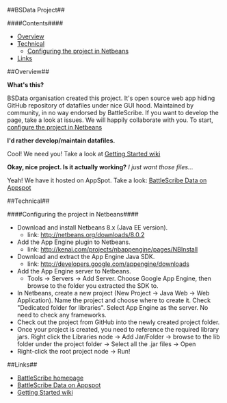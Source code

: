 ##BSData Project##

####Contents####

* [Overview][]
* [Technical][]
  * [Configuring the project in Netbeans][]
* [Links][]


[Overview]: #overview
[Technical]: #technical
[Configuring the project in Netbeans]: #configuring-the-project-in-netbeans
[Links]: #links


##Overview##

__What's this?__

BSData organisation created this project. It's open source web app hiding GitHub repository of datafiles under nice GUI hood. Maintained by community, in no way endorsed by BattleScribe. If you want to develop the page, take a look at issues. We will happily collaborate with you. To start, [configure the project in Netbeans][Technical]

__I'd rather develop/maintain datafiles.__

Cool! We need you! Take a look at [Getting Started wiki][]

__Okay, nice project. Is it actually working?__ _I just want those files..._

Yeah! We have it hosted on AppSpot. Take a look: [BattleScribe Data on Appspot][]


##Technical##

####Configuring the project in Netbeans####

- Download and install Netbeans 8.x (Java EE version).
    * link: http://netbeans.org/downloads/8.0.2
- Add the App Engine plugin to Netbeans.
    * link: http://kenai.com/projects/nbappengine/pages/NBInstall
- Download and extract the App Engine Java SDK.
    * link: http://developers.google.com/appengine/downloads
- Add the App Engine server to Netbeans.
    * Tools -> Servers -> Add Server. Choose Google App Engine, then browse to the folder you extracted the SDK to.
- In Netbeans, create a new project (New Project -> Java Web -> Web Application). Name the project and choose where to create it. Check "Dedicated folder for libraries". Select App Engine as the server. No need to check any frameworks.
- Check out the project from GitHub into the newly created project folder.
- Once your project is created, you need to reference the required library jars. Right click the Libraries node -> Add Jar/Folder -> browse to the lib folder under the project folder -> Select all the .jar files -> Open
- Right-click the root project node -> Run!



##Links##

* [BattleScribe homepage][]
* [BattleScribe Data on Appspot][]
* [Getting Started wiki][]


[BattleScribe homepage]: http://www.battlescribe.net/
[BattleScribe Data on Appspot]: http://battlescribedata.appspot.com/#/repos
[Getting Started wiki]: https://github.com/BSData/bsdata/wiki/Home#getting-started
